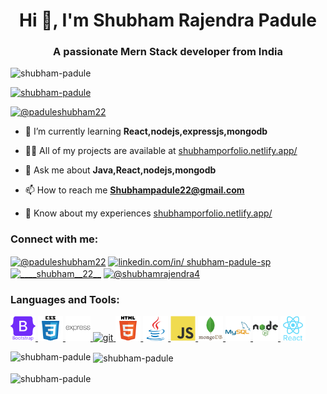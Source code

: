 <h1 align="center">Hi 👋, I'm Shubham Rajendra Padule</h1>
<h3 align="center">A passionate Mern Stack developer from India</h3>

<p align="left"> <img src="https://komarev.com/ghpvc/?username=shubham-padule&label=Profile%20views&color=0e75b6&style=flat" alt="shubham-padule" /> </p>

<p align="left"> <a href="https://github.com/ryo-ma/github-profile-trophy"><img src="https://github-profile-trophy.vercel.app/?username=shubham-padule" alt="shubham-padule" /></a> </p>

<p align="left"> <a href="https://twitter.com/@paduleshubham22" target="blank"><img src="https://img.shields.io/twitter/follow/@paduleshubham22?logo=twitter&style=for-the-badge" alt="@paduleshubham22" /></a> </p>

- 🌱 I’m currently learning **React,nodejs,expressjs,mongodb**

- 👨‍💻 All of my projects are available at [shubhamporfolio.netlify.app/](shubhamporfolio.netlify.app/)

- 💬 Ask me about **Java,React,nodejs,mongodb**

- 📫 How to reach me **Shubhampadule22@gmail.com**

- 📄 Know about my experiences [shubhamporfolio.netlify.app/](shubhamporfolio.netlify.app/)

<h3 align="left">Connect with me:</h3>
<p align="left">
<a href="https://twitter.com/@paduleshubham22" target="blank"><img align="center" src="https://raw.githubusercontent.com/rahuldkjain/github-profile-readme-generator/master/src/images/icons/Social/twitter.svg" alt="@paduleshubham22" height="30" width="40" /></a>
<a href="https://linkedin.com/in/linkedin.com/in/ shubham-padule-sp" target="blank"><img align="center" src="https://raw.githubusercontent.com/rahuldkjain/github-profile-readme-generator/master/src/images/icons/Social/linked-in-alt.svg" alt="linkedin.com/in/ shubham-padule-sp" height="30" width="40" /></a>
<a href="https://instagram.com/____shubham__22__" target="blank"><img align="center" src="https://raw.githubusercontent.com/rahuldkjain/github-profile-readme-generator/master/src/images/icons/Social/instagram.svg" alt="____shubham__22__" height="30" width="40" /></a>
<a href="https://www.hackerrank.com/@shubhamrajendra4" target="blank"><img align="center" src="https://raw.githubusercontent.com/rahuldkjain/github-profile-readme-generator/master/src/images/icons/Social/hackerrank.svg" alt="@shubhamrajendra4" height="30" width="40" /></a>
</p>

<h3 align="left">Languages and Tools:</h3>
<p align="left"> <a href="https://getbootstrap.com" target="_blank" rel="noreferrer"> <img src="https://raw.githubusercontent.com/devicons/devicon/master/icons/bootstrap/bootstrap-plain-wordmark.svg" alt="bootstrap" width="40" height="40"/> </a> <a href="https://www.w3schools.com/css/" target="_blank" rel="noreferrer"> <img src="https://raw.githubusercontent.com/devicons/devicon/master/icons/css3/css3-original-wordmark.svg" alt="css3" width="40" height="40"/> </a> <a href="https://expressjs.com" target="_blank" rel="noreferrer"> <img src="https://raw.githubusercontent.com/devicons/devicon/master/icons/express/express-original-wordmark.svg" alt="express" width="40" height="40"/> </a> <a href="https://git-scm.com/" target="_blank" rel="noreferrer"> <img src="https://www.vectorlogo.zone/logos/git-scm/git-scm-icon.svg" alt="git" width="40" height="40"/> </a> <a href="https://www.w3.org/html/" target="_blank" rel="noreferrer"> <img src="https://raw.githubusercontent.com/devicons/devicon/master/icons/html5/html5-original-wordmark.svg" alt="html5" width="40" height="40"/> </a> <a href="https://www.java.com" target="_blank" rel="noreferrer"> <img src="https://raw.githubusercontent.com/devicons/devicon/master/icons/java/java-original.svg" alt="java" width="40" height="40"/> </a> <a href="https://developer.mozilla.org/en-US/docs/Web/JavaScript" target="_blank" rel="noreferrer"> <img src="https://raw.githubusercontent.com/devicons/devicon/master/icons/javascript/javascript-original.svg" alt="javascript" width="40" height="40"/> </a> <a href="https://www.mongodb.com/" target="_blank" rel="noreferrer"> <img src="https://raw.githubusercontent.com/devicons/devicon/master/icons/mongodb/mongodb-original-wordmark.svg" alt="mongodb" width="40" height="40"/> </a> <a href="https://www.mysql.com/" target="_blank" rel="noreferrer"> <img src="https://raw.githubusercontent.com/devicons/devicon/master/icons/mysql/mysql-original-wordmark.svg" alt="mysql" width="40" height="40"/> </a> <a href="https://nodejs.org" target="_blank" rel="noreferrer"> <img src="https://raw.githubusercontent.com/devicons/devicon/master/icons/nodejs/nodejs-original-wordmark.svg" alt="nodejs" width="40" height="40"/> </a> <a href="https://reactjs.org/" target="_blank" rel="noreferrer"> <img src="https://raw.githubusercontent.com/devicons/devicon/master/icons/react/react-original-wordmark.svg" alt="react" width="40" height="40"/> </a> </p>

<p><img align="left" src="https://github-readme-stats.vercel.app/api/top-langs?username=shubham-padule&show_icons=true&locale=en&layout=compact" alt="shubham-padule" /></p>

<p>&nbsp;<img align="center" src="https://github-readme-stats.vercel.app/api?username=shubham-padule&show_icons=true&locale=en" alt="shubham-padule" /></p>

<p><img align="center" src="https://github-readme-streak-stats.herokuapp.com/?user=shubham-padule&" alt="shubham-padule" /></p>
